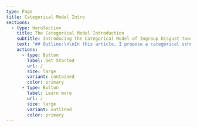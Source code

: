 ```yaml
---
type: Page
title: Categorical Model Intro
sections:
  - type: HeroSection
    title: The Categorical Model Introduction
    subtitle: Introducing the Categorical Model of Ingroup Disgust towards Outgroups
    text: "## Outline:\n\nIn this article, I propose a categorical schema to capture overt moral disgust narratives in online comment sections. This schema builds upon the works of respected researchers in moral psychology and sentiment, with a particular focus on the Moral Foundations Theory by Jonathan Haidt and the research conducted by Paul Rozin on the emotion of disgust.\n\n\n\nBefore introducing the schema, I'd like to briefly touch upon the background literature that influenced its development. Haidt's Moral Foundations Theory comprises six fundamental principles, three of which resonate with our schema: Purity, Authority, and Sanctity. These concepts share similarities with our Hygiene, Degeneration, and Religion components.\n\nRozin's research divides the emotion of disgust into three major types: Core Disgust, Animal-Nature Revulsion, and Interpersonal Disgust. Corresponding elements appear in our schema as Hygiene, Animal-Reminder, and Moral Violations.\n\nThe model incorporates and expands upon the foundational theories and research proposed by Jonathan Haidt and Paul Rozin. It integrates relevant aspects of their scholarship to create an collocation classification framework. It is important to note that collocations do not gain extra weight based on their association with multiple categories, as conceptual overlap is not a central concern. Taking this into account, my model incorporates insights from a variety of influential publications, further widening its scope and coverage of moral disgust narratives.\n\n## The Model:\n\nNow, I present the schema, which is divided into several categories. Each listing contains a brief definition, literature reference, and examples of lexis.\n\n\n\n1.  Hygiene: Curtis, V., & Biran, A. (2001) provide insights into the role of hygiene in shaping human behaviour, suggesting that hygiene-related disgust serves an evolutionary function, helping humans avoid pathogens. The concept of hygiene often intersects with cultural norms, where non-adherence can result in a sense of disgust. In the context of immigrants, differences in hygiene practices or perceived cleanliness can lead to intergroup conflicts. In particular, comments suggesting that immigrants bring unclean habits can reinforce disgust sentiment.\n\nExamples of potential lexis: dirty, filthy, mess.\n\n\n\n1.  Food: Fischler (1988) has explored the deep sociocultural implications of food, emphasizing how it plays a role in defining one's identity. Food-related disgust can stem from unfamiliarity or cultural differences. When immigrants introduce new or unfamiliar culinary practices, it can trigger negative sentiments in host populations, often driven by lack of understanding or fear of the unknown. These reactions are not just about the food itself but represent deeper fears about cultural contamination. Examples of potential lexis: References to the cuisine of the immigrant population, references to taboo food, references to gluttony.\n\n\n\n1.  Sex: Tybur et al. (2009) showed the connection between disgust and sexual behaviours. Disgust reactions can arise from perceived threats to reproductive success- whether these threats are explicitly behavioural or due to the spread of disease. Immigrant groups with different sexual norms- whether real or imagined- might be viewed with disgust by in-groups.\n\nExamples of potential lexis: perverts, leering, rape.\n\n\n\n1.  Body envelope: Douglas (1966) details how violations of the body's boundaries can evoke sensations of impurity. Douglas postulates that violations or transgressions of these boundaries can evoke sensations of impurity and danger. Haidt, Rozin, McCauley & Imada (1997) explore the relationship between the body envelope and purity in greater detail, suggesting that there is a strong connection between body envelope violations and disgust. In the context of intergroup dynamics, unfamiliar or non-normative body modifications or rituals presented by out-groups can intensify in-group disgust sentiments.\n\nExamples of potential lexis: female genital mutilation, tattooed, cripples (referring to disfigurement or missing limbs).\n\n\n\n1.  Religion: Haidt, Rozin, McCauley, & Imada (1997) delve into the intricate relationship between moral foundations, including sanctity and purity, and the emotion of disgust. Distinct religious practices introduced by immigrants might serve as triggers for prejudice, especially when these practices starkly contrast with those of the majority. Such differences often fuel the fires of in-group versus out-group dynamics, heightening perceptions of the out-group as not just different, but morally repugnant. This can manifest in language that underscores these differences and elicits disgust. Examples of potential lexis: Sharia law, mosques, godless, fanatics.\n\n\n\n1.  Animal-reminder: Rozin, Haidt, & McCauley (2008) postulated the theory of animal-reminder disgust, emphasizing human aversion to reminders of our biological nature. Outgroups can be perceived in a way which reduces their humanity by occluding their individuality, rationality, or culture, thus triggering an animal-reminder and amplifying feelings of otherness and disgust.\n\nExamples of potential lexis: primitive, animalistic, masses, swarm.\n\n\n\n1.  Animals: Douglas (1966) has discussed the symbolic use of animals to create boundaries between in-groups and out-groups. Directly likening immigrants to animals serves to dehumanise and degrade. This is distinct from the animal-reminder in that it is not a reminder of the target’s biology, but a metaphorical assertion that the target is similar to a specific animal.\_\n\nExamples of potential lexis: rats, pigs, cockroaches, locusts, breeding like rabbits.\n\n\n\n1.  Death: Ariès (1981) examines how death and decay are universal triggers for aversion. Haidt, Rozin, McCauley & Imada (1997) explore this aversion further, and argue that death and decay are strong triggers for disgust sentiment. Unfamiliar death rituals or practices introduced by immigrants can evoke disgust, as can stories of their death, if their dead bodies are referenced.\_\n\nExamples of potential lexis: corpses, starving, references to dead bodies on the streets.\_\n\n\n\n1.  Disease: Schaller & Duncan (2007) delve into the evolutionary roots of disease avoidance behavior, suggesting that out-group members, like immigrants, can be erroneously perceived as carriers of disease, which fuels negative sentiments. Faulkner, Schaller, Park, & Duncan (2004) suggest that evidence of this relationship is manifest in xenophobic reactions during disease outbreaks. In addition, Kam & Estes (2016) argue that out-groups, including immigrants, have historically been framed using disease terminology, such as 'infestations' or 'plagues'.\_\n\nExamples of potential lexis: infestation, infecting us, spreading like a plague.\n\n\n\n1.  Moral Violations (moral character?): Haidt (2001) provides a framework for understanding how moral foundations can lead to feelings of disgust, especially when societal norms are perceived to be violated. The different cultural backgrounds that immigrants have might inadvertently provoke such sentiments.\_\n\nExamples of potential lexis: untrustworthy, playing the system, benefit fraud.\n\n\n\n1.  Out-group status: Tajfel's (1982) Social Identity Theory illustrates inherent human biases towards in-group favouritism. Additionally, Navarrete & Fessler (2006) contend that disgust responses can be intensified by out-group categorisation, particularly when expressed in language. In the context of immigration, this effect may be compounded when discussing illegal immigrants, as they are both not within the ingroup of the native population, and not within the ingroup of legal citizens.\n\nExamples of potential lexis: illegal immigrants, foreigners, references to skin colour and other visible markers of outgroup status.\_\n\n\n\n1.  Degeneration: Hobsbawm (1990) explores the narratives constructed around nationalism, emphasising that these narratives often frame certain groups, such as immigrants, as agents disrupting societal purity or order. Such framings evoke sentiments of nostalgia for a past perceived as purer or more orderly. Haidt's moral foundations theory provides a nuanced understanding of these reactions. Specifically, Haidt et al. (2009) articulate the sanctity/degradation foundation, which encompasses feelings of disgust and the need for purity. This results in sentiments of nostalgia for a perceived past and disgust towards both the present and the perceived agents of societal corruption. Therefore, immigrants, when framed as agents disrupting societal purity or order, evoke sentiments of nostalgia for a past perceived as purer or more orderly.\n\nExamples of potential lexis: corrupting our culture, destroying our heritage, undermining our traditions, they’re taking over, reclaim.\n\nEach category will be covered in its own blog post, where they will be explored, defined, further contextualised in literature, and evaluated.Add more sections by hovering above or below this one and clicking '+ Add Section', or using the sidebar.\n"
    actions:
      - type: Button
        label: Get Started
        url: /
        size: large
        variant: contained
        color: primary
      - type: Button
        label: Learn more
        url: /
        size: large
        variant: outlined
        color: primary
---
```


